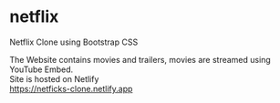 # netflix
Netflix Clone using Bootstrap CSS

The Website contains movies and trailers, movies are streamed using YouTube Embed.<br>
Site is hosted on Netlify <br>
https://netficks-clone.netlify.app
